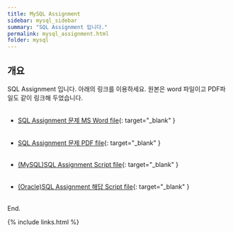 ```yaml
---
title: MySQL Assignment
sidebar: mysql_sidebar
summary: "SQL Assignment 입니다."
permalink: mysql_assignment.html
folder: mysql
---
```


## 개요

SQL Assignment 입니다. 아래의 링크를 이용하세요. 원본은 word 파일이고 PDF파일도 같이 링크해 두었습니다.
<br><br>

* [SQL Assignment 문제 MS Word file](https://drive.google.com/file/d/1f7OaNlyJ_AL35J8muQtszUi40znBjpCo/view?usp=share_link){: target="_blank" }
<br><br>

* [SQL Assignment 문제 PDF file](https://drive.google.com/file/d/1rr-RiC827qyXNmBJ8sl5W_yNx6TqVsEd/view?usp=share_link){: target="_blank" }
<br><br>

* [(MySQL)SQL Assignment Script file](https://drive.google.com/file/d/1mmQ_DflAYbIrtvIhC1QnrzgkVxHoaQ3r/view?usp=share_link){: target="_blank" }
<br><br>

* [(Oracle)SQL Assignment 해답 Script file](https://drive.google.com/file/d/1I3tXD9_DOx877UInvpTVMDUlaZe1XAVK/view?usp=share_link){: target="_blank" }
<br><br>

End.

{% include links.html %}

